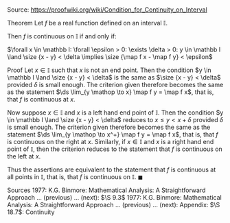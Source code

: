 # 

Source: https://proofwiki.org/wiki/Condition_for_Continuity_on_Interval

Theorem
Let $f$ be a real function defined on an interval $\mathbb I$.

Then $f$ is continuous on $\mathbb I$ if and only if:

$\forall x \in \mathbb I: \forall \epsilon > 0: \exists \delta > 0: y \in \mathbb I \land \size {x - y} < \delta \implies \size {\map f x - \map f y} < \epsilon$


Proof
Let $x \in \mathbb I$ such that $x$ is not an end point.
Then the condition $y \in \mathbb I \land \size {x - y} < \delta$ is the same as $\size {x - y} < \delta$ provided $\delta$ is small enough.
The criterion given therefore becomes the same as the statement $\ds \lim_{y \mathop \to x} \map f y = \map f x$, that is, that $f$ is continuous at $x$.

Now suppose $x \in \mathbb I$ and $x$ is a left hand end point of $\mathbb I$.
Then the condition $y \in \mathbb I \land \size {x - y} < \delta$ reduces to $x \le y < x + \delta$ provided $\delta$ is small enough.
The criterion given therefore becomes the same as the statement $\ds \lim_{y \mathop \to x^+} \map f y = \map f x$, that is, that $f$ is continuous on the right at $x$.
Similarly, if $x \in \mathbb I$ and $x$ is a right hand end point of $\mathbb I$, then the criterion reduces to the statement that $f$ is continuous on the left at $x$.

Thus the assertions are equivalent to the statement that $f$ is continuous at all points in $\mathbb I$, that is, that $f$ is continuous on $\mathbb I$.
$\blacksquare$


Sources
1977: K.G. Binmore: Mathematical Analysis: A Straightforward Approach ... (previous) ... (next): $\S 9.3$
1977: K.G. Binmore: Mathematical Analysis: A Straightforward Approach ... (previous) ... (next): Appendix: $\S 18.7$: Continuity




